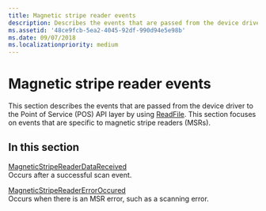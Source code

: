 ```yaml
---
title: Magnetic stripe reader events
description: Describes the events that are passed from the device driver to the Point of Service (POS) API layer by using ReadFile.
ms.assetid: '48ce9fcb-5ea2-4045-92df-990d94e5e98b'
ms.date: 09/07/2018
ms.localizationpriority: medium
---
```


# Magnetic stripe reader events

This section describes the events that are passed from the device driver to the Point of Service (POS) API layer by using [ReadFile](https://docs.microsoft.com/windows/desktop/api/fileapi/nf-fileapi-readfile). This section focuses on events that are specific to magnetic stripe readers (MSRs).

## In this section

[MagneticStripeReaderDataReceived](magneticstripereaderdatareceived.md)  
Occurs after a successful scan event.

[MagneticStripeReaderErrorOccured](magneticstripereadererroroccured.md)  
Occurs when there is an MSR error, such as a scanning error.

